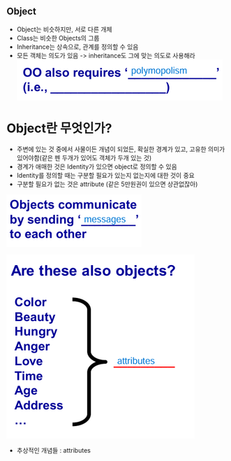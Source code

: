 ## Object
- Object는 비슷하지만, 서로 다른 개체
- Class는 비슷한 Objects의 그룹
- Inheritance는 상속으로, 관계를 정의할 수 있음
- 모든 객체는 의도가 있음 -> inheritance도 그에 맞는 의도로 사용해라
![alt text](image.png)

# Object란 무엇인가?
- 주변에 있는 것 중에서 사물이든 개념이 되었든, 확실한 경계가 있고, 고유한 의미가 있어야함(같은 펜 두개가 있어도 객체가 두개 있는 것)
- 경계가 애매한 것은 Identity가 있으면 object로 정의할 수 있음
- Identity를 정의할 때는 구분할 필요가 있는지 없는지에 대한 것이 중요
- 구분할 필요가 없는 것은 attribute (같은 5만원권이 있으면 상관없잖아)

![alt text](image-1.png)

![alt text](image-2.png)
- 추상적인 개념들 : attributes

